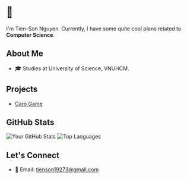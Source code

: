 # 👋 
I'm Tien-Son Nguyen. Currently, I have some quite cool plans related to **Computer Science**.

## About Me
- 🎓 Studies at University of Science, VNUHCM.

## Projects
- [Caro Game](https://github.com/unclenui/CSC00004-Caro)

## GitHub Stats
![Your GitHub Stats](https://github-readme-stats.vercel.app/api?username=yourusername&show_icons=true&theme=radical)
![Top Languages](https://github-readme-stats.vercel.app/api/top-langs/?username=yourusername&layout=compact)

## Let's Connect
- 📧 Email: tienson19273@gmail.com
